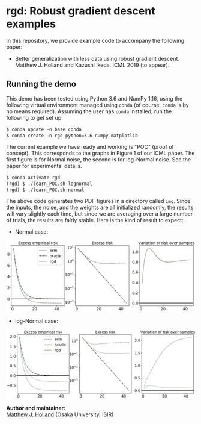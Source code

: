 # rgd: Robust gradient descent examples

In this repository, we provide example code to accompany the following paper:

 - Better generalization with less data using robust gradient descent. Matthew J. Holland and Kazushi Ikeda. ICML 2019 (to appear).


## Running the demo

This demo has been tested using Python 3.6 and NumPy 1.16, using the following virtual environment managed using `conda` (of course, `conda` is by no means required). Assuming the user has `conda` installed, run the following to get set up.

```
$ conda update -n base conda
$ conda create -n rgd python=3.6 numpy matplotlib
```

The current example we have ready and working is "POC" (proof of concept). This corresponds to the graphs in Figure 1 of our ICML paper. The first figure is for Normal noise, the second is for log-Normal noise. See the paper for experimental details.

```
$ conda activate rgd
(rgd) $ ./learn_POC.sh lognormal
(rgd) $ ./learn_POC.sh normal
```

The above code generates two PDF figures in a directory called `img`. Since the inputs, the noise, and the weights are all initialized randomly, the results will vary slightly each time, but since we are averaging over a large number of trials, the results are fairly stable. Here is the kind of result to expect:

- Normal case:
 <img src="sample_POC_normal.png" alt="sample for Normal case" width="600">

- log-Normal case:
 <img src="sample_POC_lognormal.png" alt="sample for log-Normal case" width="600">


__Author and maintainer:__<br>
<a href="https://feedbackward.com/">Matthew J. Holland</a> (Osaka University, ISIR)

